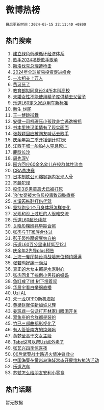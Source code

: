 # 微博热榜

`最后更新时间：2024-05-15 22:11:40 +0800`

## 热门搜索

1. [建立绿色低碳循环经济体系](https://m.weibo.cn/search?containerid=100103type%3D1%26t%3D10%26q%3D%23%E5%BB%BA%E7%AB%8B%E7%BB%BF%E8%89%B2%E4%BD%8E%E7%A2%B3%E5%BE%AA%E7%8E%AF%E7%BB%8F%E6%B5%8E%E4%BD%93%E7%B3%BB%23&stream_entry_id=51&isnewpage=1&extparam=seat%3D1%26pos%3D0%26stream_entry_id%3D51%26c_type%3D51%26dgr%3D0%26q%3D%2523%25E5%25BB%25BA%25E7%25AB%258B%25E7%25BB%25BF%25E8%2589%25B2%25E4%25BD%258E%25E7%25A2%25B3%25E5%25BE%25AA%25E7%258E%25AF%25E7%25BB%258F%25E6%25B5%258E%25E4%25BD%2593%25E7%25B3%25BB%2523%26cate%3D10103%26filter_type%3Drealtimehot%26display_time%3D1715782299%26pre_seqid%3D171578229922195544106)
1. [歌手2024揭榜歌手歌单](https://m.weibo.cn/search?containerid=100103type%3D1%26t%3D10%26q%3D%23%E6%AD%8C%E6%89%8B2024%E6%8F%AD%E6%A6%9C%E6%AD%8C%E6%89%8B%E6%AD%8C%E5%8D%95%23&stream_entry_id=31&isnewpage=1&extparam=seat%3D1%26pos%3D0%26stream_entry_id%3D31%26flag%3D1%26dgr%3D0%26filter_type%3Drealtimehot%26q%3D%2523%25E6%25AD%258C%25E6%2589%258B2024%25E6%258F%25AD%25E6%25A6%259C%25E6%25AD%258C%25E6%2589%258B%25E6%25AD%258C%25E5%258D%2595%2523%26c_type%3D31%26lcate%3D5001%26realpos%3D1%26cate%3D5001%26band_rank%3D1%26display_time%3D1715782299%26pre_seqid%3D171578229922195544106)
1. [斯洛伐克总理遭枪击](https://m.weibo.cn/search?containerid=100103type%3D1%26t%3D10%26q%3D%23%E6%96%AF%E6%B4%9B%E4%BC%90%E5%85%8B%E6%80%BB%E7%90%86%E9%81%AD%E6%9E%AA%E5%87%BB%23&stream_entry_id=31&isnewpage=1&extparam=seat%3D1%26pos%3D1%26stream_entry_id%3D31%26flag%3D1%26dgr%3D0%26filter_type%3Drealtimehot%26q%3D%2523%25E6%2596%25AF%25E6%25B4%259B%25E4%25BC%2590%25E5%2585%258B%25E6%2580%25BB%25E7%2590%2586%25E9%2581%25AD%25E6%259E%25AA%25E5%2587%25BB%2523%26c_type%3D31%26lcate%3D5001%26realpos%3D2%26cate%3D5001%26band_rank%3D2%26display_time%3D1715782299%26pre_seqid%3D171578229922195544106)
1. [2024年全球贸易投资促进峰会](https://m.weibo.cn/search?containerid=100103type%3D1%26t%3D10%26q%3D%232024%E5%B9%B4%E5%85%A8%E7%90%83%E8%B4%B8%E6%98%93%E6%8A%95%E8%B5%84%E4%BF%83%E8%BF%9B%E5%B3%B0%E4%BC%9A%23&stream_entry_id=31&isnewpage=1&extparam=seat%3D1%26pos%3D2%26stream_entry_id%3D31%26flag%3D1%26dgr%3D0%26filter_type%3Drealtimehot%26q%3D%25232024%25E5%25B9%25B4%25E5%2585%25A8%25E7%2590%2583%25E8%25B4%25B8%25E6%2598%2593%25E6%258A%2595%25E8%25B5%2584%25E4%25BF%2583%25E8%25BF%259B%25E5%25B3%25B0%25E4%25BC%259A%2523%26c_type%3D31%26lcate%3D5001%26realpos%3D3%26cate%3D5001%26band_rank%3D3%26display_time%3D1715782299%26pre_seqid%3D171578229922195544106)
1. [一次相亲上万人](https://m.weibo.cn/search?containerid=100103type%3D1%26t%3D10%26q%3D%23%E4%B8%80%E6%AC%A1%E7%9B%B8%E4%BA%B2%E4%B8%8A%E4%B8%87%E4%BA%BA%23&stream_entry_id=31&isnewpage=1&extparam=seat%3D1%26pos%3D3%26stream_entry_id%3D31%26adid%3D236346%26dgr%3D0%26q%3D%2523%25E4%25B8%2580%25E6%25AC%25A1%25E7%259B%25B8%25E4%25BA%25B2%25E4%25B8%258A%25E4%25B8%2587%25E4%25BA%25BA%2523%26filter_type%3Drealtimehot%26band_rank%3D4%26c_type%3D31%26is_ad_pos%3D1%26lcate%3D5001%26cate%3D5001%26topic_ad%3D1%26display_time%3D1715782299%26pre_seqid%3D171578229922195544106)
1. [费可死了](https://m.weibo.cn/search?containerid=100103type%3D1%26t%3D10%26q%3D%23%E8%B4%B9%E5%8F%AF%E6%AD%BB%E4%BA%86%23&stream_entry_id=31&isnewpage=1&extparam=seat%3D1%26pos%3D4%26stream_entry_id%3D31%26flag%3D1%26dgr%3D0%26filter_type%3Drealtimehot%26q%3D%2523%25E8%25B4%25B9%25E5%258F%25AF%25E6%25AD%25BB%25E4%25BA%2586%2523%26c_type%3D31%26lcate%3D5001%26realpos%3D4%26cate%3D5001%26band_rank%3D4%26display_time%3D1715782299%26pre_seqid%3D171578229922195544106)
1. [教育部拟同意设24所本科高校](https://m.weibo.cn/search?containerid=100103type%3D1%26t%3D10%26q%3D%23%E6%95%99%E8%82%B2%E9%83%A8%E6%8B%9F%E5%90%8C%E6%84%8F%E8%AE%BE24%E6%89%80%E6%9C%AC%E7%A7%91%E9%AB%98%E6%A0%A1%23&stream_entry_id=31&isnewpage=1&extparam=seat%3D1%26pos%3D5%26stream_entry_id%3D31%26flag%3D2%26dgr%3D0%26filter_type%3Drealtimehot%26q%3D%2523%25E6%2595%2599%25E8%2582%25B2%25E9%2583%25A8%25E6%258B%259F%25E5%2590%258C%25E6%2584%258F%25E8%25AE%25BE24%25E6%2589%2580%25E6%259C%25AC%25E7%25A7%2591%25E9%25AB%2598%25E6%25A0%25A1%2523%26c_type%3D31%26lcate%3D5001%26realpos%3D5%26cate%3D5001%26band_rank%3D5%26display_time%3D1715782299%26pre_seqid%3D171578229922195544106)
1. [未婚女性不能使用精子库供精去父留子](https://m.weibo.cn/search?containerid=100103type%3D1%26t%3D10%26q%3D%23%E6%9C%AA%E5%A9%9A%E5%A5%B3%E6%80%A7%E4%B8%8D%E8%83%BD%E4%BD%BF%E7%94%A8%E7%B2%BE%E5%AD%90%E5%BA%93%E4%BE%9B%E7%B2%BE%E5%8E%BB%E7%88%B6%E7%95%99%E5%AD%90%23&stream_entry_id=31&isnewpage=1&extparam=seat%3D1%26pos%3D6%26stream_entry_id%3D31%26flag%3D16%26dgr%3D0%26filter_type%3Drealtimehot%26q%3D%2523%25E6%259C%25AA%25E5%25A9%259A%25E5%25A5%25B3%25E6%2580%25A7%25E4%25B8%258D%25E8%2583%25BD%25E4%25BD%25BF%25E7%2594%25A8%25E7%25B2%25BE%25E5%25AD%2590%25E5%25BA%2593%25E4%25BE%259B%25E7%25B2%25BE%25E5%258E%25BB%25E7%2588%25B6%25E7%2595%2599%25E5%25AD%2590%2523%26c_type%3D31%26lcate%3D5001%26realpos%3D6%26cate%3D5001%26band_rank%3D6%26display_time%3D1715782299%26pre_seqid%3D171578229922195544106)
1. [乐道L60定义家庭用车新标准](https://m.weibo.cn/search?containerid=100103type%3D1%26t%3D10%26q%3D%23%E4%B9%90%E9%81%93L60%E5%AE%9A%E4%B9%89%E5%AE%B6%E5%BA%AD%E7%94%A8%E8%BD%A6%E6%96%B0%E6%A0%87%E5%87%86%23&stream_entry_id=31&isnewpage=1&extparam=seat%3D1%26pos%3D7%26stream_entry_id%3D31%26adid%3D236358%26dgr%3D0%26q%3D%2523%25E4%25B9%2590%25E9%2581%2593L60%25E5%25AE%259A%25E4%25B9%2589%25E5%25AE%25B6%25E5%25BA%25AD%25E7%2594%25A8%25E8%25BD%25A6%25E6%2596%25B0%25E6%25A0%2587%25E5%2587%2586%2523%26filter_type%3Drealtimehot%26band_rank%3D7%26c_type%3D31%26is_ad_pos%3D1%26lcate%3D5001%26cate%3D5001%26topic_ad%3D1%26display_time%3D1715782299%26pre_seqid%3D171578229922195544106)
1. [新生 烂尾](https://m.weibo.cn/search?containerid=100103type%3D1%26t%3D10%26q%3D%E6%96%B0%E7%94%9F+%E7%83%82%E5%B0%BE&stream_entry_id=31&isnewpage=1&extparam=seat%3D1%26pos%3D8%26stream_entry_id%3D31%26flag%3D2%26dgr%3D0%26filter_type%3Drealtimehot%26q%3D%25E6%2596%25B0%25E7%2594%259F%2520%25E7%2583%2582%25E5%25B0%25BE%26c_type%3D31%26lcate%3D5001%26realpos%3D7%26cate%3D5001%26band_rank%3D7%26display_time%3D1715782299%26pre_seqid%3D171578229922195544106)
1. [王一博跳街舞](https://m.weibo.cn/search?containerid=100103type%3D1%26t%3D10%26q%3D%23%E7%8E%8B%E4%B8%80%E5%8D%9A%E8%B7%B3%E8%A1%97%E8%88%9E%23&stream_entry_id=31&isnewpage=1&extparam=seat%3D1%26pos%3D9%26stream_entry_id%3D31%26flag%3D1%26dgr%3D0%26filter_type%3Drealtimehot%26q%3D%2523%25E7%258E%258B%25E4%25B8%2580%25E5%258D%259A%25E8%25B7%25B3%25E8%25A1%2597%25E8%2588%259E%2523%26c_type%3D31%26lcate%3D5001%26realpos%3D8%26cate%3D5001%26band_rank%3D8%26display_time%3D1715782299%26pre_seqid%3D171578229922195544106)
1. [安徽一司机碾压小孩致身亡逃逸被抓](https://m.weibo.cn/search?containerid=100103type%3D1%26t%3D10%26q%3D%23%E5%AE%89%E5%BE%BD%E4%B8%80%E5%8F%B8%E6%9C%BA%E7%A2%BE%E5%8E%8B%E5%B0%8F%E5%AD%A9%E8%87%B4%E8%BA%AB%E4%BA%A1%E9%80%83%E9%80%B8%E8%A2%AB%E6%8A%93%23&stream_entry_id=31&isnewpage=1&extparam=seat%3D1%26pos%3D10%26stream_entry_id%3D31%26flag%3D0%26dgr%3D0%26filter_type%3Drealtimehot%26q%3D%2523%25E5%25AE%2589%25E5%25BE%25BD%25E4%25B8%2580%25E5%258F%25B8%25E6%259C%25BA%25E7%25A2%25BE%25E5%258E%258B%25E5%25B0%258F%25E5%25AD%25A9%25E8%2587%25B4%25E8%25BA%25AB%25E4%25BA%25A1%25E9%2580%2583%25E9%2580%25B8%25E8%25A2%25AB%25E6%258A%2593%2523%26c_type%3D31%26lcate%3D5001%26realpos%3D9%26cate%3D5001%26band_rank%3D9%26display_time%3D1715782299%26pre_seqid%3D171578229922195544106)
1. [书本里铁汉柔情有了现实画面](https://m.weibo.cn/search?containerid=100103type%3D1%26t%3D10%26q%3D%23%E4%B9%A6%E6%9C%AC%E9%87%8C%E9%93%81%E6%B1%89%E6%9F%94%E6%83%85%E6%9C%89%E4%BA%86%E7%8E%B0%E5%AE%9E%E7%94%BB%E9%9D%A2%23&stream_entry_id=31&isnewpage=1&extparam=seat%3D1%26pos%3D11%26stream_entry_id%3D31%26flag%3D32768%26dgr%3D0%26filter_type%3Drealtimehot%26q%3D%2523%25E4%25B9%25A6%25E6%259C%25AC%25E9%2587%258C%25E9%2593%2581%25E6%25B1%2589%25E6%259F%2594%25E6%2583%2585%25E6%259C%2589%25E4%25BA%2586%25E7%258E%25B0%25E5%25AE%259E%25E7%2594%25BB%25E9%259D%25A2%2523%26c_type%3D31%26lcate%3D5001%26realpos%3D10%26cate%3D5001%26band_rank%3D10%26display_time%3D1715782299%26pre_seqid%3D171578229922195544106)
1. [张靓颖回应被网友喊话去歌手](https://m.weibo.cn/search?containerid=100103type%3D1%26t%3D10%26q%3D%23%E5%BC%A0%E9%9D%93%E9%A2%96%E5%9B%9E%E5%BA%94%E8%A2%AB%E7%BD%91%E5%8F%8B%E5%96%8A%E8%AF%9D%E5%8E%BB%E6%AD%8C%E6%89%8B%23&stream_entry_id=31&isnewpage=1&extparam=seat%3D1%26pos%3D12%26stream_entry_id%3D31%26flag%3D1%26dgr%3D0%26filter_type%3Drealtimehot%26q%3D%2523%25E5%25BC%25A0%25E9%259D%2593%25E9%25A2%2596%25E5%259B%259E%25E5%25BA%2594%25E8%25A2%25AB%25E7%25BD%2591%25E5%258F%258B%25E5%2596%258A%25E8%25AF%259D%25E5%258E%25BB%25E6%25AD%258C%25E6%2589%258B%2523%26c_type%3D31%26lcate%3D5001%26realpos%3D11%26cate%3D5001%26band_rank%3D11%26display_time%3D1715782299%26pre_seqid%3D171578229922195544106)
1. [庆余年第二季开播倒计时1天](https://m.weibo.cn/search?containerid=100103type%3D1%26t%3D10%26q%3D%23%E5%BA%86%E4%BD%99%E5%B9%B4%E7%AC%AC%E4%BA%8C%E5%AD%A3%E5%BC%80%E6%92%AD%E5%80%92%E8%AE%A1%E6%97%B61%E5%A4%A9%23&stream_entry_id=31&isnewpage=1&extparam=seat%3D1%26pos%3D13%26stream_entry_id%3D31%26flag%3D1%26dgr%3D0%26filter_type%3Drealtimehot%26q%3D%2523%25E5%25BA%2586%25E4%25BD%2599%25E5%25B9%25B4%25E7%25AC%25AC%25E4%25BA%258C%25E5%25AD%25A3%25E5%25BC%2580%25E6%2592%25AD%25E5%2580%2592%25E8%25AE%25A1%25E6%2597%25B61%25E5%25A4%25A9%2523%26c_type%3D31%26lcate%3D5001%26realpos%3D12%26cate%3D5001%26band_rank%3D12%26display_time%3D1715782299%26pre_seqid%3D171578229922195544106)
1. [江西丰城一船舶4人窒息死亡](https://m.weibo.cn/search?containerid=100103type%3D1%26t%3D10%26q%3D%23%E6%B1%9F%E8%A5%BF%E4%B8%B0%E5%9F%8E%E4%B8%80%E8%88%B9%E8%88%B64%E4%BA%BA%E7%AA%92%E6%81%AF%E6%AD%BB%E4%BA%A1%23&stream_entry_id=31&isnewpage=1&extparam=seat%3D1%26pos%3D14%26stream_entry_id%3D31%26flag%3D1%26dgr%3D0%26filter_type%3Drealtimehot%26q%3D%2523%25E6%25B1%259F%25E8%25A5%25BF%25E4%25B8%25B0%25E5%259F%258E%25E4%25B8%2580%25E8%2588%25B9%25E8%2588%25B64%25E4%25BA%25BA%25E7%25AA%2592%25E6%2581%25AF%25E6%25AD%25BB%25E4%25BA%25A1%2523%26c_type%3D31%26lcate%3D5001%26realpos%3D13%26cate%3D5001%26band_rank%3D13%26display_time%3D1715782299%26pre_seqid%3D171578229922195544106)
1. [鹿晗长沙](https://m.weibo.cn/search?containerid=100103type%3D1%26t%3D10%26q%3D%E9%B9%BF%E6%99%97%E9%95%BF%E6%B2%99&stream_entry_id=31&isnewpage=1&extparam=seat%3D1%26pos%3D15%26stream_entry_id%3D31%26flag%3D1%26dgr%3D0%26filter_type%3Drealtimehot%26q%3D%25E9%25B9%25BF%25E6%2599%2597%25E9%2595%25BF%25E6%25B2%2599%26c_type%3D31%26lcate%3D5001%26realpos%3D14%26cate%3D5001%26band_rank%3D14%26display_time%3D1715782299%26pre_seqid%3D171578229922195544106)
1. [周也深V](https://m.weibo.cn/search?containerid=100103type%3D1%26t%3D10%26q%3D%23%E5%91%A8%E4%B9%9F%E6%B7%B1V%23&stream_entry_id=31&isnewpage=1&extparam=seat%3D1%26pos%3D16%26stream_entry_id%3D31%26flag%3D1%26dgr%3D0%26filter_type%3Drealtimehot%26q%3D%2523%25E5%2591%25A8%25E4%25B9%259F%25E6%25B7%25B1V%2523%26c_type%3D31%26lcate%3D5001%26realpos%3D15%26cate%3D5001%26band_rank%3D15%26display_time%3D1715782299%26pre_seqid%3D171578229922195544106)
1. [园方回应60余名幼儿在校群体性流血](https://m.weibo.cn/search?containerid=100103type%3D1%26t%3D10%26q%3D%23%E5%9B%AD%E6%96%B9%E5%9B%9E%E5%BA%9460%E4%BD%99%E5%90%8D%E5%B9%BC%E5%84%BF%E5%9C%A8%E6%A0%A1%E7%BE%A4%E4%BD%93%E6%80%A7%E6%B5%81%E8%A1%80%23&stream_entry_id=31&isnewpage=1&extparam=seat%3D1%26pos%3D17%26stream_entry_id%3D31%26flag%3D1%26dgr%3D0%26filter_type%3Drealtimehot%26q%3D%2523%25E5%259B%25AD%25E6%2596%25B9%25E5%259B%259E%25E5%25BA%259460%25E4%25BD%2599%25E5%2590%258D%25E5%25B9%25BC%25E5%2584%25BF%25E5%259C%25A8%25E6%25A0%25A1%25E7%25BE%25A4%25E4%25BD%2593%25E6%2580%25A7%25E6%25B5%2581%25E8%25A1%2580%2523%26c_type%3D31%26lcate%3D5001%26realpos%3D16%26cate%3D5001%26band_rank%3D16%26display_time%3D1715782299%26pre_seqid%3D171578229922195544106)
1. [CBA总决赛](https://m.weibo.cn/search?containerid=100103type%3D1%26t%3D10%26q%3DCBA%E6%80%BB%E5%86%B3%E8%B5%9B&stream_entry_id=31&isnewpage=1&extparam=seat%3D1%26pos%3D18%26stream_entry_id%3D31%26flag%3D1%26dgr%3D0%26filter_type%3Drealtimehot%26q%3DCBA%25E6%2580%25BB%25E5%2586%25B3%25E8%25B5%259B%26c_type%3D31%26lcate%3D5001%26realpos%3D17%26cate%3D5001%26band_rank%3D17%26display_time%3D1715782299%26pre_seqid%3D171578229922195544106)
1. [日本制铁公司熔钢锅内发现人骨](https://m.weibo.cn/search?containerid=100103type%3D1%26t%3D10%26q%3D%23%E6%97%A5%E6%9C%AC%E5%88%B6%E9%93%81%E5%85%AC%E5%8F%B8%E7%86%94%E9%92%A2%E9%94%85%E5%86%85%E5%8F%91%E7%8E%B0%E4%BA%BA%E9%AA%A8%23&stream_entry_id=31&isnewpage=1&extparam=seat%3D1%26pos%3D19%26stream_entry_id%3D31%26flag%3D0%26dgr%3D0%26filter_type%3Drealtimehot%26q%3D%2523%25E6%2597%25A5%25E6%259C%25AC%25E5%2588%25B6%25E9%2593%2581%25E5%2585%25AC%25E5%258F%25B8%25E7%2586%2594%25E9%2592%25A2%25E9%2594%2585%25E5%2586%2585%25E5%258F%2591%25E7%258E%25B0%25E4%25BA%25BA%25E9%25AA%25A8%2523%26c_type%3D31%26lcate%3D5001%26realpos%3D18%26cate%3D5001%26band_rank%3D18%26display_time%3D1715782299%26pre_seqid%3D171578229922195544106)
1. [齐麟犯规](https://m.weibo.cn/search?containerid=100103type%3D1%26t%3D10%26q%3D%E9%BD%90%E9%BA%9F%E7%8A%AF%E8%A7%84&stream_entry_id=31&isnewpage=1&extparam=seat%3D1%26pos%3D20%26stream_entry_id%3D31%26flag%3D1%26dgr%3D0%26filter_type%3Drealtimehot%26q%3D%25E9%25BD%2590%25E9%25BA%259F%25E7%258A%25AF%25E8%25A7%2584%26c_type%3D31%26lcate%3D5001%26realpos%3D19%26cate%3D5001%26band_rank%3D19%26display_time%3D1715782299%26pre_seqid%3D171578229922195544106)
1. [咬伤3岁男童恶犬已被打死](https://m.weibo.cn/search?containerid=100103type%3D1%26t%3D10%26q%3D%23%E5%92%AC%E4%BC%A43%E5%B2%81%E7%94%B7%E7%AB%A5%E6%81%B6%E7%8A%AC%E5%B7%B2%E8%A2%AB%E6%89%93%E6%AD%BB%23&stream_entry_id=31&isnewpage=1&extparam=seat%3D1%26pos%3D21%26stream_entry_id%3D31%26flag%3D0%26dgr%3D0%26filter_type%3Drealtimehot%26q%3D%2523%25E5%2592%25AC%25E4%25BC%25A43%25E5%25B2%2581%25E7%2594%25B7%25E7%25AB%25A5%25E6%2581%25B6%25E7%258A%25AC%25E5%25B7%25B2%25E8%25A2%25AB%25E6%2589%2593%25E6%25AD%25BB%2523%26c_type%3D31%26lcate%3D5001%26realpos%3D20%26cate%3D5001%26band_rank%3D20%26display_time%3D1715782299%26pre_seqid%3D171578229922195544106)
1. [1岁女婴被大伯母投毒致四肢瘫痪](https://m.weibo.cn/search?containerid=100103type%3D1%26t%3D10%26q%3D%231%E5%B2%81%E5%A5%B3%E5%A9%B4%E8%A2%AB%E5%A4%A7%E4%BC%AF%E6%AF%8D%E6%8A%95%E6%AF%92%E8%87%B4%E5%9B%9B%E8%82%A2%E7%98%AB%E7%97%AA%23&stream_entry_id=31&isnewpage=1&extparam=seat%3D1%26pos%3D22%26stream_entry_id%3D31%26flag%3D1%26dgr%3D0%26filter_type%3Drealtimehot%26q%3D%25231%25E5%25B2%2581%25E5%25A5%25B3%25E5%25A9%25B4%25E8%25A2%25AB%25E5%25A4%25A7%25E4%25BC%25AF%25E6%25AF%258D%25E6%258A%2595%25E6%25AF%2592%25E8%2587%25B4%25E5%259B%259B%25E8%2582%25A2%25E7%2598%25AB%25E7%2597%25AA%2523%26c_type%3D31%26lcate%3D5001%26realpos%3D21%26cate%3D5001%26band_rank%3D21%26display_time%3D1715782299%26pre_seqid%3D171578229922195544106)
1. [李溪芮拖鞋打伤代驾](https://m.weibo.cn/search?containerid=100103type%3D1%26t%3D10%26q%3D%23%E6%9D%8E%E6%BA%AA%E8%8A%AE%E6%8B%96%E9%9E%8B%E6%89%93%E4%BC%A4%E4%BB%A3%E9%A9%BE%23&stream_entry_id=31&isnewpage=1&extparam=seat%3D1%26pos%3D23%26stream_entry_id%3D31%26flag%3D2%26dgr%3D0%26filter_type%3Drealtimehot%26q%3D%2523%25E6%259D%258E%25E6%25BA%25AA%25E8%258A%25AE%25E6%258B%2596%25E9%259E%258B%25E6%2589%2593%25E4%25BC%25A4%25E4%25BB%25A3%25E9%25A9%25BE%2523%26c_type%3D31%26lcate%3D5001%26realpos%3D22%26cate%3D5001%26band_rank%3D22%26display_time%3D1715782299%26pre_seqid%3D171578229922195544106)
1. [坚持跑步1个月身体将怎样变化](https://m.weibo.cn/search?containerid=100103type%3D1%26t%3D10%26q%3D%23%E5%9D%9A%E6%8C%81%E8%B7%91%E6%AD%A51%E4%B8%AA%E6%9C%88%E8%BA%AB%E4%BD%93%E5%B0%86%E6%80%8E%E6%A0%B7%E5%8F%98%E5%8C%96%23&stream_entry_id=31&isnewpage=1&extparam=seat%3D1%26pos%3D24%26stream_entry_id%3D31%26flag%3D0%26dgr%3D0%26filter_type%3Drealtimehot%26q%3D%2523%25E5%259D%259A%25E6%258C%2581%25E8%25B7%2591%25E6%25AD%25A51%25E4%25B8%25AA%25E6%259C%2588%25E8%25BA%25AB%25E4%25BD%2593%25E5%25B0%2586%25E6%2580%258E%25E6%25A0%25B7%25E5%258F%2598%25E5%258C%2596%2523%26c_type%3D31%26lcate%3D5001%26realpos%3D23%26cate%3D5001%26band_rank%3D23%26display_time%3D1715782299%26pre_seqid%3D171578229922195544106)
1. [发现和没上过班的人很难交流](https://m.weibo.cn/search?containerid=100103type%3D1%26t%3D10%26q%3D%23%E5%8F%91%E7%8E%B0%E5%92%8C%E6%B2%A1%E4%B8%8A%E8%BF%87%E7%8F%AD%E7%9A%84%E4%BA%BA%E5%BE%88%E9%9A%BE%E4%BA%A4%E6%B5%81%23&stream_entry_id=31&isnewpage=1&extparam=seat%3D1%26pos%3D25%26stream_entry_id%3D31%26flag%3D0%26dgr%3D0%26filter_type%3Drealtimehot%26q%3D%2523%25E5%258F%2591%25E7%258E%25B0%25E5%2592%258C%25E6%25B2%25A1%25E4%25B8%258A%25E8%25BF%2587%25E7%258F%25AD%25E7%259A%2584%25E4%25BA%25BA%25E5%25BE%2588%25E9%259A%25BE%25E4%25BA%25A4%25E6%25B5%2581%2523%26c_type%3D31%26lcate%3D5001%26realpos%3D24%26cate%3D5001%26band_rank%3D24%26display_time%3D1715782299%26pre_seqid%3D171578229922195544106)
1. [乐道L60超长续航](https://m.weibo.cn/search?containerid=100103type%3D1%26t%3D10%26q%3D%23%E4%B9%90%E9%81%93L60%E8%B6%85%E9%95%BF%E7%BB%AD%E8%88%AA%23&stream_entry_id=31&isnewpage=1&extparam=seat%3D1%26pos%3D26%26stream_entry_id%3D31%26adid%3D236385%26flag%3D0%26dgr%3D0%26filter_type%3Drealtimehot%26q%3D%2523%25E4%25B9%2590%25E9%2581%2593L60%25E8%25B6%2585%25E9%2595%25BF%25E7%25BB%25AD%25E8%2588%25AA%2523%26c_type%3D31%26lcate%3D5001%26realpos%3D25%26cate%3D5001%26band_rank%3D25%26display_time%3D1715782299%26pre_seqid%3D171578229922195544106)
1. [关晓彤鞠婧祎早期合照](https://m.weibo.cn/search?containerid=100103type%3D1%26t%3D10%26q%3D%23%E5%85%B3%E6%99%93%E5%BD%A4%E9%9E%A0%E5%A9%A7%E7%A5%8E%E6%97%A9%E6%9C%9F%E5%90%88%E7%85%A7%23&stream_entry_id=31&isnewpage=1&extparam=seat%3D1%26pos%3D27%26stream_entry_id%3D31%26flag%3D0%26dgr%3D0%26filter_type%3Drealtimehot%26q%3D%2523%25E5%2585%25B3%25E6%2599%2593%25E5%25BD%25A4%25E9%259E%25A0%25E5%25A9%25A7%25E7%25A5%258E%25E6%2597%25A9%25E6%259C%259F%25E5%2590%2588%25E7%2585%25A7%2523%26c_type%3D31%26lcate%3D5001%26realpos%3D26%26cate%3D5001%26band_rank%3D26%26display_time%3D1715782299%26pre_seqid%3D171578229922195544106)
1. [张杰与TF家族合体过](https://m.weibo.cn/search?containerid=100103type%3D1%26t%3D10%26q%3D%23%E5%BC%A0%E6%9D%B0%E4%B8%8ETF%E5%AE%B6%E6%97%8F%E5%90%88%E4%BD%93%E8%BF%87%23&stream_entry_id=31&isnewpage=1&extparam=seat%3D1%26pos%3D28%26stream_entry_id%3D31%26flag%3D1%26dgr%3D0%26filter_type%3Drealtimehot%26q%3D%2523%25E5%25BC%25A0%25E6%259D%25B0%25E4%25B8%258ETF%25E5%25AE%25B6%25E6%2597%258F%25E5%2590%2588%25E4%25BD%2593%25E8%25BF%2587%2523%26c_type%3D31%26lcate%3D5001%26realpos%3D27%26cate%3D5001%26band_rank%3D27%26display_time%3D1715782299%26pre_seqid%3D171578229922195544106)
1. [彭于晏佟丽娅戛纳自拍](https://m.weibo.cn/search?containerid=100103type%3D1%26t%3D10%26q%3D%23%E5%BD%AD%E4%BA%8E%E6%99%8F%E4%BD%9F%E4%B8%BD%E5%A8%85%E6%88%9B%E7%BA%B3%E8%87%AA%E6%8B%8D%23&stream_entry_id=31&isnewpage=1&extparam=seat%3D1%26pos%3D29%26stream_entry_id%3D31%26flag%3D1%26dgr%3D0%26filter_type%3Drealtimehot%26q%3D%2523%25E5%25BD%25AD%25E4%25BA%258E%25E6%2599%258F%25E4%25BD%259F%25E4%25B8%25BD%25E5%25A8%2585%25E6%2588%259B%25E7%25BA%25B3%25E8%2587%25AA%25E6%258B%258D%2523%26c_type%3D31%26lcate%3D5001%26realpos%3D28%26cate%3D5001%26band_rank%3D28%26display_time%3D1715782299%26pre_seqid%3D171578229922195544106)
1. [乐道L60百公里电耗低至12.1](https://m.weibo.cn/search?containerid=100103type%3D1%26t%3D10%26q%3D%23%E4%B9%90%E9%81%93L60%E7%99%BE%E5%85%AC%E9%87%8C%E7%94%B5%E8%80%97%E4%BD%8E%E8%87%B312.1%23&stream_entry_id=31&isnewpage=1&extparam=seat%3D1%26pos%3D30%26stream_entry_id%3D31%26adid%3D236382%26flag%3D0%26dgr%3D0%26filter_type%3Drealtimehot%26q%3D%2523%25E4%25B9%2590%25E9%2581%2593L60%25E7%2599%25BE%25E5%2585%25AC%25E9%2587%258C%25E7%2594%25B5%25E8%2580%2597%25E4%25BD%258E%25E8%2587%25B312.1%2523%26c_type%3D31%26lcate%3D5001%26realpos%3D29%26cate%3D5001%26band_rank%3D29%26display_time%3D1715782299%26pre_seqid%3D171578229922195544106)
1. [庆余年2先导plus预告](https://m.weibo.cn/search?containerid=100103type%3D1%26t%3D10%26q%3D%23%E5%BA%86%E4%BD%99%E5%B9%B42%E5%85%88%E5%AF%BCplus%E9%A2%84%E5%91%8A%23&stream_entry_id=31&isnewpage=1&extparam=seat%3D1%26pos%3D31%26stream_entry_id%3D31%26flag%3D0%26dgr%3D0%26filter_type%3Drealtimehot%26q%3D%2523%25E5%25BA%2586%25E4%25BD%2599%25E5%25B9%25B42%25E5%2585%2588%25E5%25AF%25BCplus%25E9%25A2%2584%25E5%2591%258A%2523%26c_type%3D31%26lcate%3D5001%26realpos%3D30%26cate%3D5001%26band_rank%3D30%26display_time%3D1715782299%26pre_seqid%3D171578229922195544106)
1. [上海一餐厅特设肖战墙景位预约爆满](https://m.weibo.cn/search?containerid=100103type%3D1%26t%3D10%26q%3D%23%E4%B8%8A%E6%B5%B7%E4%B8%80%E9%A4%90%E5%8E%85%E7%89%B9%E8%AE%BE%E8%82%96%E6%88%98%E5%A2%99%E6%99%AF%E4%BD%8D%E9%A2%84%E7%BA%A6%E7%88%86%E6%BB%A1%23&stream_entry_id=31&isnewpage=1&extparam=seat%3D1%26pos%3D32%26stream_entry_id%3D31%26flag%3D1%26dgr%3D0%26filter_type%3Drealtimehot%26q%3D%2523%25E4%25B8%258A%25E6%25B5%25B7%25E4%25B8%2580%25E9%25A4%2590%25E5%258E%2585%25E7%2589%25B9%25E8%25AE%25BE%25E8%2582%2596%25E6%2588%2598%25E5%25A2%2599%25E6%2599%25AF%25E4%25BD%258D%25E9%25A2%2584%25E7%25BA%25A6%25E7%2588%2586%25E6%25BB%25A1%2523%26c_type%3D31%26lcate%3D5001%26realpos%3D31%26cate%3D5001%26band_rank%3D31%26display_time%3D1715782299%26pre_seqid%3D171578229922195544106)
1. [张若昀好痛一滴泪](https://m.weibo.cn/search?containerid=100103type%3D1%26t%3D10%26q%3D%23%E5%BC%A0%E8%8B%A5%E6%98%80%E5%A5%BD%E7%97%9B%E4%B8%80%E6%BB%B4%E6%B3%AA%23&stream_entry_id=31&isnewpage=1&extparam=seat%3D1%26pos%3D33%26stream_entry_id%3D31%26flag%3D1%26dgr%3D0%26filter_type%3Drealtimehot%26q%3D%2523%25E5%25BC%25A0%25E8%258B%25A5%25E6%2598%2580%25E5%25A5%25BD%25E7%2597%259B%25E4%25B8%2580%25E6%25BB%25B4%25E6%25B3%25AA%2523%26c_type%3D31%26lcate%3D5001%26realpos%3D32%26cate%3D5001%26band_rank%3D32%26display_time%3D1715782299%26pre_seqid%3D171578229922195544106)
1. [真正的大女主都是水泥封心](https://m.weibo.cn/search?containerid=100103type%3D1%26t%3D10%26q%3D%23%E7%9C%9F%E6%AD%A3%E7%9A%84%E5%A4%A7%E5%A5%B3%E4%B8%BB%E9%83%BD%E6%98%AF%E6%B0%B4%E6%B3%A5%E5%B0%81%E5%BF%83%23&stream_entry_id=31&isnewpage=1&extparam=seat%3D1%26pos%3D34%26stream_entry_id%3D31%26flag%3D0%26dgr%3D0%26filter_type%3Drealtimehot%26q%3D%2523%25E7%259C%259F%25E6%25AD%25A3%25E7%259A%2584%25E5%25A4%25A7%25E5%25A5%25B3%25E4%25B8%25BB%25E9%2583%25BD%25E6%2598%25AF%25E6%25B0%25B4%25E6%25B3%25A5%25E5%25B0%2581%25E5%25BF%2583%2523%26c_type%3D31%26lcate%3D5001%26realpos%3D33%26cate%3D5001%26band_rank%3D33%26display_time%3D1715782299%26pre_seqid%3D171578229922195544106)
1. [张杰回复了摔倒小男孩的妈妈](https://m.weibo.cn/search?containerid=100103type%3D1%26t%3D10%26q%3D%23%E5%BC%A0%E6%9D%B0%E5%9B%9E%E5%A4%8D%E4%BA%86%E6%91%94%E5%80%92%E5%B0%8F%E7%94%B7%E5%AD%A9%E7%9A%84%E5%A6%88%E5%A6%88%23&stream_entry_id=31&isnewpage=1&extparam=seat%3D1%26pos%3D35%26stream_entry_id%3D31%26flag%3D0%26dgr%3D0%26filter_type%3Drealtimehot%26q%3D%2523%25E5%25BC%25A0%25E6%259D%25B0%25E5%259B%259E%25E5%25A4%258D%25E4%25BA%2586%25E6%2591%2594%25E5%2580%2592%25E5%25B0%258F%25E7%2594%25B7%25E5%25AD%25A9%25E7%259A%2584%25E5%25A6%2588%25E5%25A6%2588%2523%26c_type%3D31%26lcate%3D5001%26realpos%3D34%26cate%3D5001%26band_rank%3D34%26display_time%3D1715782299%26pre_seqid%3D171578229922195544106)
1. [鱼缸成了树 树下埋着叔](https://m.weibo.cn/search?containerid=100103type%3D1%26t%3D10%26q%3D%E9%B1%BC%E7%BC%B8%E6%88%90%E4%BA%86%E6%A0%91+%E6%A0%91%E4%B8%8B%E5%9F%8B%E7%9D%80%E5%8F%94&stream_entry_id=31&isnewpage=1&extparam=seat%3D1%26pos%3D36%26stream_entry_id%3D31%26flag%3D1%26dgr%3D0%26filter_type%3Drealtimehot%26q%3D%25E9%25B1%25BC%25E7%25BC%25B8%25E6%2588%2590%25E4%25BA%2586%25E6%25A0%2591%2520%25E6%25A0%2591%25E4%25B8%258B%25E5%259F%258B%25E7%259D%2580%25E5%258F%2594%26c_type%3D31%26lcate%3D5001%26realpos%3D35%26cate%3D5001%26band_rank%3D35%26display_time%3D1715782299%26pre_seqid%3D171578229922195544106)
1. [华晨宇看白举纲直播](https://m.weibo.cn/search?containerid=100103type%3D1%26t%3D10%26q%3D%E5%8D%8E%E6%99%A8%E5%AE%87%E7%9C%8B%E7%99%BD%E4%B8%BE%E7%BA%B2%E7%9B%B4%E6%92%AD&stream_entry_id=31&isnewpage=1&extparam=seat%3D1%26pos%3D37%26stream_entry_id%3D31%26flag%3D1%26dgr%3D0%26filter_type%3Drealtimehot%26q%3D%25E5%258D%258E%25E6%2599%25A8%25E5%25AE%2587%25E7%259C%258B%25E7%2599%25BD%25E4%25B8%25BE%25E7%25BA%25B2%25E7%259B%25B4%25E6%2592%25AD%26c_type%3D31%26lcate%3D5001%26realpos%3D36%26cate%3D5001%26band_rank%3D36%26display_time%3D1715782299%26pre_seqid%3D171578229922195544106)
1. [Uzi AL](https://m.weibo.cn/search?containerid=100103type%3D1%26t%3D10%26q%3DUzi+AL&stream_entry_id=31&isnewpage=1&extparam=seat%3D1%26pos%3D38%26stream_entry_id%3D31%26flag%3D0%26dgr%3D0%26filter_type%3Drealtimehot%26q%3DUzi%2520AL%26c_type%3D31%26lcate%3D5001%26realpos%3D37%26cate%3D5001%26band_rank%3D37%26display_time%3D1715782299%26pre_seqid%3D171578229922195544106)
1. [朱一龙OPPO新机海报](https://m.weibo.cn/search?containerid=100103type%3D1%26t%3D10%26q%3D%E6%9C%B1%E4%B8%80%E9%BE%99OPPO%E6%96%B0%E6%9C%BA%E6%B5%B7%E6%8A%A5&stream_entry_id=31&isnewpage=1&extparam=seat%3D1%26pos%3D39%26stream_entry_id%3D31%26adid%3D236600%26flag%3D0%26dgr%3D0%26filter_type%3Drealtimehot%26q%3D%25E6%259C%25B1%25E4%25B8%2580%25E9%25BE%2599OPPO%25E6%2596%25B0%25E6%259C%25BA%25E6%25B5%25B7%25E6%258A%25A5%26c_type%3D31%26lcate%3D5001%26realpos%3D38%26cate%3D5001%26band_rank%3D38%26display_time%3D1715782299%26pre_seqid%3D171578229922195544106)
1. [黄循财就任新加坡总理](https://m.weibo.cn/search?containerid=100103type%3D1%26t%3D10%26q%3D%23%E9%BB%84%E5%BE%AA%E8%B4%A2%E5%B0%B1%E4%BB%BB%E6%96%B0%E5%8A%A0%E5%9D%A1%E6%80%BB%E7%90%86%23&stream_entry_id=31&isnewpage=1&extparam=seat%3D1%26pos%3D40%26stream_entry_id%3D31%26flag%3D1%26dgr%3D0%26filter_type%3Drealtimehot%26q%3D%2523%25E9%25BB%2584%25E5%25BE%25AA%25E8%25B4%25A2%25E5%25B0%25B1%25E4%25BB%25BB%25E6%2596%25B0%25E5%258A%25A0%25E5%259D%25A1%25E6%2580%25BB%25E7%2590%2586%2523%26c_type%3D31%26lcate%3D5001%26realpos%3D39%26cate%3D5001%26band_rank%3D39%26display_time%3D1715782299%26pre_seqid%3D171578229922195544106)
1. [姜珮瑶一句话打开林家川眼泪开关](https://m.weibo.cn/search?containerid=100103type%3D1%26t%3D10%26q%3D%23%E5%A7%9C%E7%8F%AE%E7%91%B6%E4%B8%80%E5%8F%A5%E8%AF%9D%E6%89%93%E5%BC%80%E6%9E%97%E5%AE%B6%E5%B7%9D%E7%9C%BC%E6%B3%AA%E5%BC%80%E5%85%B3%23&stream_entry_id=31&isnewpage=1&extparam=seat%3D1%26pos%3D41%26stream_entry_id%3D31%26flag%3D0%26dgr%3D0%26filter_type%3Drealtimehot%26q%3D%2523%25E5%25A7%259C%25E7%258F%25AE%25E7%2591%25B6%25E4%25B8%2580%25E5%258F%25A5%25E8%25AF%259D%25E6%2589%2593%25E5%25BC%2580%25E6%259E%2597%25E5%25AE%25B6%25E5%25B7%259D%25E7%259C%25BC%25E6%25B3%25AA%25E5%25BC%2580%25E5%2585%25B3%2523%26c_type%3D31%26lcate%3D5001%26realpos%3D40%26cate%3D5001%26band_rank%3D40%26display_time%3D1715782299%26pre_seqid%3D171578229922195544106)
1. [双鱼座的合群都是装的](https://m.weibo.cn/search?containerid=100103type%3D1%26t%3D10%26q%3D%23%E5%8F%8C%E9%B1%BC%E5%BA%A7%E7%9A%84%E5%90%88%E7%BE%A4%E9%83%BD%E6%98%AF%E8%A3%85%E7%9A%84%23&stream_entry_id=31&isnewpage=1&extparam=seat%3D1%26pos%3D42%26stream_entry_id%3D31%26flag%3D0%26dgr%3D0%26filter_type%3Drealtimehot%26q%3D%2523%25E5%258F%258C%25E9%25B1%25BC%25E5%25BA%25A7%25E7%259A%2584%25E5%2590%2588%25E7%25BE%25A4%25E9%2583%25BD%25E6%2598%25AF%25E8%25A3%2585%25E7%259A%2584%2523%26c_type%3D31%26lcate%3D5001%26realpos%3D41%26cate%3D5001%26band_rank%3D41%26display_time%3D1715782299%26pre_seqid%3D171578229922195544106)
1. [竹已三部曲都影视化了](https://m.weibo.cn/search?containerid=100103type%3D1%26t%3D10%26q%3D%23%E7%AB%B9%E5%B7%B2%E4%B8%89%E9%83%A8%E6%9B%B2%E9%83%BD%E5%BD%B1%E8%A7%86%E5%8C%96%E4%BA%86%23&stream_entry_id=31&isnewpage=1&extparam=seat%3D1%26pos%3D43%26stream_entry_id%3D31%26flag%3D1%26dgr%3D0%26filter_type%3Drealtimehot%26q%3D%2523%25E7%25AB%25B9%25E5%25B7%25B2%25E4%25B8%2589%25E9%2583%25A8%25E6%259B%25B2%25E9%2583%25BD%25E5%25BD%25B1%25E8%25A7%2586%25E5%258C%2596%25E4%25BA%2586%2523%26c_type%3D31%26lcate%3D5001%26realpos%3D42%26cate%3D5001%26band_rank%3D42%26display_time%3D1715782299%26pre_seqid%3D171578229922195544106)
1. [有人管管南方的烧烤吗](https://m.weibo.cn/search?containerid=100103type%3D1%26t%3D10%26q%3D%E6%9C%89%E4%BA%BA%E7%AE%A1%E7%AE%A1%E5%8D%97%E6%96%B9%E7%9A%84%E7%83%A7%E7%83%A4%E5%90%97&stream_entry_id=31&isnewpage=1&extparam=seat%3D1%26pos%3D44%26stream_entry_id%3D31%26flag%3D1%26dgr%3D0%26filter_type%3Drealtimehot%26q%3D%25E6%259C%2589%25E4%25BA%25BA%25E7%25AE%25A1%25E7%25AE%25A1%25E5%258D%2597%25E6%2596%25B9%25E7%259A%2584%25E7%2583%25A7%25E7%2583%25A4%25E5%2590%2597%26c_type%3D31%26lcate%3D5001%26realpos%3D43%26cate%3D5001%26band_rank%3D43%26display_time%3D1715782299%26pre_seqid%3D171578229922195544106)
1. [黄梦莹高干文女主脸](https://m.weibo.cn/search?containerid=100103type%3D1%26t%3D10%26q%3D%23%E9%BB%84%E6%A2%A6%E8%8E%B9%E9%AB%98%E5%B9%B2%E6%96%87%E5%A5%B3%E4%B8%BB%E8%84%B8%23&stream_entry_id=31&isnewpage=1&extparam=seat%3D1%26pos%3D45%26stream_entry_id%3D31%26flag%3D0%26dgr%3D0%26filter_type%3Drealtimehot%26q%3D%2523%25E9%25BB%2584%25E6%25A2%25A6%25E8%258E%25B9%25E9%25AB%2598%25E5%25B9%25B2%25E6%2596%2587%25E5%25A5%25B3%25E4%25B8%25BB%25E8%2584%25B8%2523%26c_type%3D31%26lcate%3D5001%26realpos%3D44%26cate%3D5001%26band_rank%3D44%26display_time%3D1715782299%26pre_seqid%3D171578229922195544106)
1. [Tabe说可以帮Uzi点外卖了](https://m.weibo.cn/search?containerid=100103type%3D1%26t%3D10%26q%3D%23Tabe%E8%AF%B4%E5%8F%AF%E4%BB%A5%E5%B8%AEUzi%E7%82%B9%E5%A4%96%E5%8D%96%E4%BA%86%23&stream_entry_id=31&isnewpage=1&extparam=seat%3D1%26pos%3D46%26stream_entry_id%3D31%26flag%3D1%26dgr%3D0%26filter_type%3Drealtimehot%26q%3D%2523Tabe%25E8%25AF%25B4%25E5%258F%25AF%25E4%25BB%25A5%25E5%25B8%25AEUzi%25E7%2582%25B9%25E5%25A4%2596%25E5%258D%2596%25E4%25BA%2586%2523%26c_type%3D31%26lcate%3D5001%26realpos%3D45%26cate%3D5001%26band_rank%3D45%26display_time%3D1715782299%26pre_seqid%3D171578229922195544106)
1. [张艺兴四季惊喜夜](https://m.weibo.cn/search?containerid=100103type%3D1%26t%3D10%26q%3D%23%E5%BC%A0%E8%89%BA%E5%85%B4%E5%9B%9B%E5%AD%A3%E6%83%8A%E5%96%9C%E5%A4%9C%23&stream_entry_id=31&isnewpage=1&extparam=seat%3D1%26pos%3D47%26stream_entry_id%3D31%26flag%3D1%26dgr%3D0%26filter_type%3Drealtimehot%26q%3D%2523%25E5%25BC%25A0%25E8%2589%25BA%25E5%2585%25B4%25E5%259B%259B%25E5%25AD%25A3%25E6%2583%258A%25E5%2596%259C%25E5%25A4%259C%2523%26c_type%3D31%26lcate%3D5001%26realpos%3D46%26cate%3D5001%26band_rank%3D46%26display_time%3D1715782299%26pre_seqid%3D171578229922195544106)
1. [00后武警战士路遇火情冲锋救火](https://m.weibo.cn/search?containerid=100103type%3D1%26t%3D10%26q%3D%2300%E5%90%8E%E6%AD%A6%E8%AD%A6%E6%88%98%E5%A3%AB%E8%B7%AF%E9%81%87%E7%81%AB%E6%83%85%E5%86%B2%E9%94%8B%E6%95%91%E7%81%AB%23&stream_entry_id=31&isnewpage=1&extparam=seat%3D1%26pos%3D48%26stream_entry_id%3D31%26flag%3D32768%26dgr%3D0%26filter_type%3Drealtimehot%26q%3D%252300%25E5%2590%258E%25E6%25AD%25A6%25E8%25AD%25A6%25E6%2588%2598%25E5%25A3%25AB%25E8%25B7%25AF%25E9%2581%2587%25E7%2581%25AB%25E6%2583%2585%25E5%2586%25B2%25E9%2594%258B%25E6%2595%2591%25E7%2581%25AB%2523%26c_type%3D31%26lcate%3D5001%26realpos%3D47%26cate%3D5001%26band_rank%3D47%26display_time%3D1715782299%26pre_seqid%3D171578229922195544106)
1. [中国海警在黄岩岛海域常态开展维权执法活动](https://m.weibo.cn/search?containerid=100103type%3D1%26t%3D10%26q%3D%23%E4%B8%AD%E5%9B%BD%E6%B5%B7%E8%AD%A6%E5%9C%A8%E9%BB%84%E5%B2%A9%E5%B2%9B%E6%B5%B7%E5%9F%9F%E5%B8%B8%E6%80%81%E5%BC%80%E5%B1%95%E7%BB%B4%E6%9D%83%E6%89%A7%E6%B3%95%E6%B4%BB%E5%8A%A8%23&stream_entry_id=31&isnewpage=1&extparam=seat%3D1%26pos%3D49%26stream_entry_id%3D31%26flag%3D0%26dgr%3D0%26filter_type%3Drealtimehot%26q%3D%2523%25E4%25B8%25AD%25E5%259B%25BD%25E6%25B5%25B7%25E8%25AD%25A6%25E5%259C%25A8%25E9%25BB%2584%25E5%25B2%25A9%25E5%25B2%259B%25E6%25B5%25B7%25E5%259F%259F%25E5%25B8%25B8%25E6%2580%2581%25E5%25BC%2580%25E5%25B1%2595%25E7%25BB%25B4%25E6%259D%2583%25E6%2589%25A7%25E6%25B3%2595%25E6%25B4%25BB%25E5%258A%25A8%2523%26c_type%3D31%26lcate%3D5001%26realpos%3D48%26cate%3D5001%26band_rank%3D48%26display_time%3D1715782299%26pre_seqid%3D171578229922195544106)
1. [乐道汽车](https://m.weibo.cn/search?containerid=100103type%3D1%26t%3D10%26q%3D%E4%B9%90%E9%81%93%E6%B1%BD%E8%BD%A6&stream_entry_id=31&isnewpage=1&extparam=seat%3D1%26pos%3D50%26stream_entry_id%3D31%26flag%3D0%26dgr%3D0%26filter_type%3Drealtimehot%26q%3D%25E4%25B9%2590%25E9%2581%2593%25E6%25B1%25BD%25E8%25BD%25A6%26c_type%3D31%26lcate%3D5001%26realpos%3D49%26cate%3D5001%26band_rank%3D49%26display_time%3D1715782299%26pre_seqid%3D171578229922195544106)
1. [苏轼怎么给朋友安利小零食](https://m.weibo.cn/search?containerid=100103type%3D1%26t%3D10%26q%3D%23%E8%8B%8F%E8%BD%BC%E6%80%8E%E4%B9%88%E7%BB%99%E6%9C%8B%E5%8F%8B%E5%AE%89%E5%88%A9%E5%B0%8F%E9%9B%B6%E9%A3%9F%23&stream_entry_id=31&isnewpage=1&extparam=seat%3D1%26pos%3D51%26stream_entry_id%3D31%26flag%3D1%26dgr%3D0%26filter_type%3Drealtimehot%26q%3D%2523%25E8%258B%258F%25E8%25BD%25BC%25E6%2580%258E%25E4%25B9%2588%25E7%25BB%2599%25E6%259C%258B%25E5%258F%258B%25E5%25AE%2589%25E5%2588%25A9%25E5%25B0%258F%25E9%259B%25B6%25E9%25A3%259F%2523%26c_type%3D31%26lcate%3D5001%26realpos%3D50%26cate%3D5001%26band_rank%3D50%26display_time%3D1715782299%26pre_seqid%3D171578229922195544106)

## 热门话题

暂无数据
